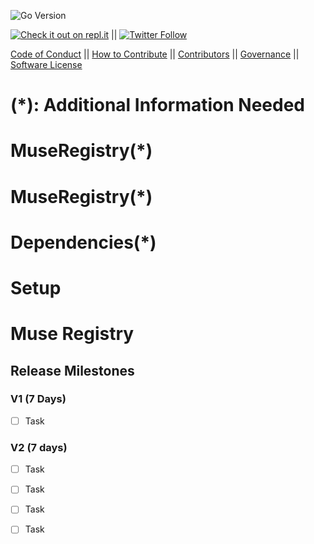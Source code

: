 ![Go Version](https://img.shields.io/badge/go%20version-%3E=1.20-61CFDD.svg?style=flat-square)


[![Check it out on repl.it](https://repl.it/badge/github/Unearthlyglow/sveltego)](https://replit.com/@AwardMalisi/sveltego#cmd/main.go) || [![Twitter Follow](https://img.shields.io/twitter/follow/CCMAnd2Cents)](https://twitter.com/CCMAnd2Cents)




[Code of Conduct](./CODE_OF_CONDUCT.md) || [How to Contribute](./HOW_TO_CONTRIBUTE.MD) || [Contributors](./CONTRIBUTORS.md) || [Governance](./GOVERNANCE.md) || [Software License](./LICENSE)



# (*): Additional Information Needed 


# MuseRegistry(*)



# MuseRegistry(*)


# Dependencies(*)

<!-- Coming Up -->

# Setup



# Muse Registry
 

<!-- `sudo make setup` -->


## Release Milestones
 
### V1 (7 Days)
- [ ] Task
 
### V2 (7 days)
- [ ] Task
- [ ] Task
- [ ] Task
- [ ] Task


